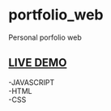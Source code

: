 # portfolio_web
Personal porfolio web

## [LIVE DEMO](https://thelaucha.github.io/portfolio_web/)

-JAVASCRIPT  
-HTML  
-CSS  
